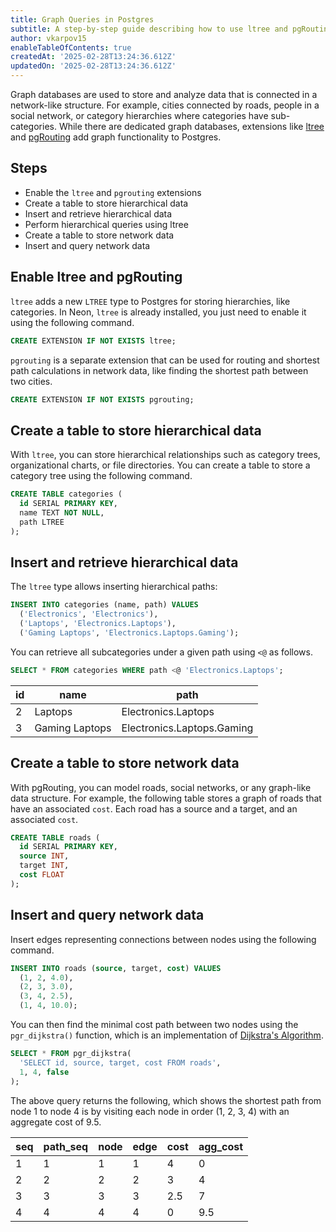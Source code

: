```yaml
---
title: Graph Queries in Postgres
subtitle: A step-by-step guide describing how to use ltree and pgRouting for analyzing graph data in Postgres
author: vkarpov15
enableTableOfContents: true
createdAt: '2025-02-28T13:24:36.612Z'
updatedOn: '2025-02-28T13:24:36.612Z'
---
```


Graph databases are used to store and analyze data that is connected in a network-like structure.
For example, cities connected by roads, people in a social network, or category hierarchies where categories have sub-categories.
While there are dedicated graph databases, extensions like [ltree](https://www.postgresql.org/docs/current/ltree.html) and [pgRouting](https://pgrouting.org/) add graph functionality to Postgres.

## Steps

* Enable the `ltree` and `pgrouting` extensions
* Create a table to store hierarchical data
* Insert and retrieve hierarchical data
* Perform hierarchical queries using ltree
* Create a table to store network data
* Insert and query network data

## Enable ltree and pgRouting

`ltree` adds a new `LTREE` type to Postgres for storing hierarchies, like categories.
In Neon, `ltree` is already installed, you just need to enable it using the following command.

```sql
CREATE EXTENSION IF NOT EXISTS ltree;
```

`pgrouting` is a separate extension that can be used for routing and shortest path calculations in network data, like finding the shortest path between two cities.

```sql
CREATE EXTENSION IF NOT EXISTS pgrouting;
```

## Create a table to store hierarchical data

With `ltree`, you can store hierarchical relationships such as category trees, organizational charts, or file directories.
You can create a table to store a category tree using the following command.

```sql
CREATE TABLE categories (
  id SERIAL PRIMARY KEY,
  name TEXT NOT NULL,
  path LTREE
);
```

## Insert and retrieve hierarchical data

The `ltree` type allows inserting hierarchical paths:

```sql
INSERT INTO categories (name, path) VALUES
  ('Electronics', 'Electronics'),
  ('Laptops', 'Electronics.Laptops'),
  ('Gaming Laptops', 'Electronics.Laptops.Gaming');
```

You can retrieve all subcategories under a given path using `<@` as follows.

```sql
SELECT * FROM categories WHERE path <@ 'Electronics.Laptops';
```

| id | name            | path                       |
|----|----------------|-----------------------------|
| 2  | Laptops        | Electronics.Laptops         |
| 3  | Gaming Laptops | Electronics.Laptops.Gaming  |

## Create a table to store network data

With pgRouting, you can model roads, social networks, or any graph-like data structure.
For example, the following table stores a graph of roads that have an associated `cost`.
Each road has a source and a target, and an associated `cost`.

```sql
CREATE TABLE roads (
  id SERIAL PRIMARY KEY,
  source INT,
  target INT,
  cost FLOAT
);
```

## Insert and query network data

Insert edges representing connections between nodes using the following command.

```sql
INSERT INTO roads (source, target, cost) VALUES
  (1, 2, 4.0),
  (2, 3, 3.0),
  (3, 4, 2.5),
  (1, 4, 10.0);
```

You can then find the minimal cost path between two nodes using the `pgr_dijkstra()` function, which is an implementation of [Dijkstra's Algorithm](https://en.wikipedia.org/wiki/Dijkstra%27s_algorithm).

```sql
SELECT * FROM pgr_dijkstra(
  'SELECT id, source, target, cost FROM roads',
  1, 4, false
);
```

The above query returns the following, which shows the shortest path from node 1 to node 4 is by visiting each node in order (1, 2, 3, 4) with an aggregate cost of 9.5.

| seq | path_seq | node | edge | cost | agg_cost |
|-----|---------|------|------|------|----------|
| 1   | 1       | 1    | 1    | 4    | 0        |
| 2   | 2       | 2    | 2    | 3    | 4        |
| 3   | 3       | 3    | 3    | 2.5  | 7        |
| 4   | 4       | 4    | 4    | 0    | 9.5      |
